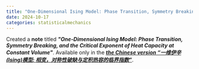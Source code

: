 ```yaml
---
title: "One-Dimensional Ising Model: Phase Transition, Symmetry Breaking, and the Critical Exponent of Heat Capacity at Constant Volume"
date: 2024-10-17
categories: statisticalmechanics
---
```


Created a **note** titled ***"One-Dimensional Ising Model: Phase Transition, Symmetry Breaking, and the Critical Exponent of Heat Capacity at Constant Volume"***. Available only in the ***[the Chinese version “一维伊辛(Ising)模型: 相变，对称性破缺与定积热容的临界指数”](https://yzhacn.github.io/files/20241017_ising.pdf)***.
